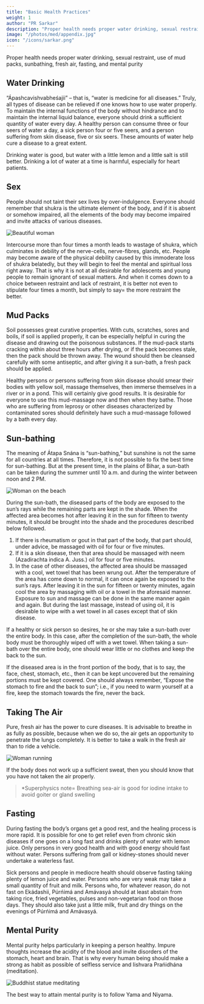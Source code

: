 ```yaml
---
title: "Basic Health Practices"
weight: 1
author: "PR Sarkar"
description: "Proper health needs proper water drinking, sexual restraint, use of mud packs, sunbathing, fresh air, fasting, and mental purity"
image: "/photos/med/appendix.jpg"
icon: "/icons/sarkar.png"
---
```



Proper health needs proper water drinking, sexual restraint, use of mud packs, sunbathing, fresh air, fasting, and mental purity


## Water Drinking

“Ápashcavishvabheśajii” – that is, “water is medicine for all diseases.” Truly, all types of disease can be relieved if one knows how to use water properly. To maintain the internal functions of the body without hindrance and to maintain the internal liquid balance, everyone should drink a sufficient quantity of water every day. A healthy person can consume three or four seers of water a day, a sick person four or five seers, and a person suffering from skin disease, five or six seers. These amounts of water help cure a disease to a great extent.

Drinking water is good, but water with a little lemon and a little salt is still better.
Drinking a lot of water at a time is harmful, especially for heart patients.


## Sex

People should not taint their sex lives by over-indulgence. Everyone should remember that shukra is the ultimate element of the body, and if it is absent or somehow impaired, all the elements of the body may become impaired and invite attacks of various diseases.

![Beautiful woman](/photos/med/syph.jpg)

Intercourse more than four times a month leads to wastage of shukra, which culminates in debility of the nerve-cells, nerve-fibres, glands, etc. People may become aware of the physical debility caused by this immoderate loss of shukra belatedly, but they will begin to feel the mental and spiritual loss right away. That is why it is not at all desirable for adolescents and young people to remain ignorant of sexual matters.
And when it comes down to a choice between restraint and lack of restraint, it is better not even to stipulate four times a month, but simply to say= the more restraint the better.

## Mud Packs

Soil possesses great curative properties. With cuts, scratches, sores and boils, if soil is applied properly, it can be especially helpful in curing the disease and drawing out the poisonous substances.
If the mud-pack starts cracking within about three hours after drying, or if the pack becomes stale, then the pack should be thrown away. The wound should then be cleansed carefully with some antiseptic, and after giving it a sun-bath, a fresh pack should be applied.

Healthy persons or persons suffering from skin disease should smear their bodies with yellow soil, massage themselves, then immerse themselves in a river or in a pond. This will certainly give good results. It is desirable for everyone to use this mud-massage now and then when they bathe. Those who are suffering from leprosy or other diseases characterized by contaminated sores should definitely have such a mud-massage followed by a bath every day.

## Sun-bathing

The meaning of Átapa Snána is “sun-bathing,” but sunshine is not the same for all countries at all times. Therefore, it is not possible to fix the best time for sun-bathing. But at the present time, in the plains of Bihar, a sun-bath can be taken during the summer until 10 a.m. and during the winter between noon and 2 PM.

![Woman on the beach](/photos/med/sunbathe.jpg)

During the sun-bath, the diseased parts of the body are exposed to the sun’s rays while the remaining parts are kept in the shade. When the affected area becomes hot after leaving it in the sun for fifteen to twenty minutes, it should be brought into the shade and the procedures described below followed.

1. If there is rheumatism or gout in that part of the body, that part should, under advice, be massaged with oil for four or five minutes.
2. If it is a skin disease, then that area should be massaged with neem (Azadirachta indica A. Juss.) oil for four or five minutes.
3. In the case of other diseases, the affected area should be massaged with a cool, wet towel that has been wrung out.
After the temperature of the area has come down to normal, it can once again be exposed to the sun’s rays. After leaving it in the sun for fifteen or twenty minutes, again cool the area by massaging with oil or a towel in the aforesaid manner. Exposure to sun and massage can be done in the same manner again and again. But during the last massage, instead of using oil, it is desirable to wipe with a wet towel in all cases except that of skin disease.

If a healthy or sick person so desires, he or she may take a sun-bath over the entire body. In this case, after the completion of the sun-bath, the whole body must be thoroughly wiped off with a wet towel. When taking a sun-bath over the entire body, one should wear little or no clothes and keep the back to the sun. 

If the diseased area is in the front portion of the body, that is to say, the face, chest, stomach, etc., then it can be kept uncovered but the remaining portions must be kept covered.
One should always remember, “Expose the stomach to fire and the back to sun”; i.e., if you need to warm yourself at a fire, keep the stomach towards the fire, never the back.

## Taking The Air

Pure, fresh air has the power to cure diseases. It is advisable to breathe in as fully as possible, because when we do so, the air gets an opportunity to penetrate the lungs completely. It is better to take a walk in the fresh air than to ride a vehicle. 

![Woman running](/photos/med/run.jpg)

If the body does not work up a sufficient sweat, then you should know that you have not taken the air properly.

> *Superphysics note= Breathing sea-air is good for iodine intake to avoid goiter or gland swelling


## Fasting

During fasting the body’s organs get a good rest, and the healing process is more rapid. It is possible for one to get relief even from chronic skin diseases if one goes on a long fast and drinks plenty of water with lemon juice.
Only persons in very good health and with good energy should fast without water. Persons suffering from gall or kidney-stones should never undertake a waterless fast. 

Sick persons and people in mediocre health should observe fasting taking plenty of lemon juice and water. Persons who are very weak may take a small quantity of fruit and milk. Persons who, for whatever reason, do not fast on Ekádashii, Púrńimá and Amávasyá should at least abstain from taking rice, fried vegetables, pulses and non-vegetarian food on those days. They should also take just a little milk, fruit and dry things on the evenings of Púrńimá and Amávasyá.

## Mental Purity

Mental purity helps particularly in keeping a person healthy. Impure thoughts increase the acidity of the blood and invite disorders of the stomach, heart and brain. That is why every human being should make a strong as habit as possible of selfless service and Iishvara Prańidhána (meditation). 

![Buddhist statue meditating](/photos/meta/buddhism.jpg)

The best way to attain mental purity is to follow Yama and Niyama. 